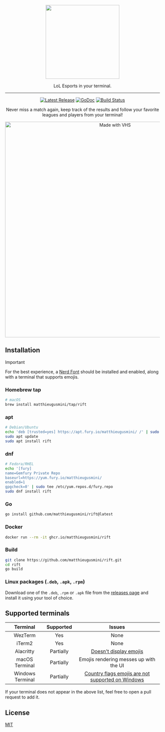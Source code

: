 <p align="center">
  <img src="https://github.com/user-attachments/assets/ce2e7963-420f-4d7a-9264-fd382ff54048" height=240>
  <p align="center">LoL Esports in your terminal.</p>
</p>

---
<p align="center">
  <a href="https://github.com/matthieugusmini/lolesport/releases"><img src="https://img.shields.io/github/release/matthieugusmini/lolesport.svg" alt="Latest Release"></a>
  <a href="https://pkg.go.dev/github.com/matthieugusmini/rift?tab=doc"><img src="https://godoc.org/github.com/golang/gddo?status.svg" alt="GoDoc"></a>
  <a href="https://github.com/charmbracelet/glow/actions"><img src="https://github.com/charmbracelet/glow/workflows/build/badge.svg" alt="Build Status"></a>

</p>

<p align="center">Never miss a match again, keep track of the results and follow your favorite leagues and players from your terminal!</p>
<p align="center">
  <img src="https://vhs.charm.sh/vhs-159DB9Zm1KES7xyOzKE44E.gif" alt="Made with VHS" width=700>
</p>

## Installation
> [!IMPORTANT]
> For the best experience, a [Nerd Font](https://www.nerdfonts.com/) should be installed and enabled, along with a terminal that supports emojis.

### Homebrew tap

```bash
# macOS
brew install matthieugusmini/tap/rift
```

### apt

```bash
# Debian/Ubuntu
echo 'deb [trusted=yes] https://apt.fury.io/matthieugusmini/ /' | sudo tee /etc/apt/sources.list.d/fury.list
sudo apt update
sudo apt install rift
```

### dnf

```bash
# Fedora/RHEL
echo '[fury]
name=Gemfury Private Repo
baseurl=https://yum.fury.io/matthieugusmini/
enabled=1
gpgcheck=0' | sudo tee /etc/yum.repos.d/fury.repo
sudo dnf install rift
```

### Go

```bash
go install github.com/matthieugusmini/rift@latest
```

### Docker

```bash
docker run --rm -it ghcr.io/matthieugusmini/rift
```

### Build

```bash
git clone https://github.com/matthieugusmini/rift.git
cd rift
go build
```

### Linux packages (`.deb`, `.apk`, `.rpm`)

Download one of the `.deb`, `.rpm` or `.apk` file from the [releases page](https://github.com/matthieugusmini/rift/releases) and install it using your tool of choice.

## Supported terminals

| Terminal          | Supported | Issues                                                                                                                                                     |
|:-----------------:|:---------:|:----------------------------------------------------------------------------------------------------------------------------------------------------------:|
| WezTerm           | Yes       | None                                                                                                                                                       |
| iTerm2            | Yes       | None                                                                                                                                                       |
| Alacritty         | Partially | [Doesn't display emojis](https://github.com/alacritty/alacritty/issues/153)                                                                                |
| macOS Terminal    | Partially | Emojis rendering messes up with the UI                                                                                                                     |
| Windows Terminal  | Partially | [Country flags emojis are not supported on Windows](https://answers.microsoft.com/en-us/windows/forum/all/flag-emoji/85b163bc-786a-4918-9042-763ccf4b6c05) |

If your terminal does not appear in the above list, feel free to open a pull request to add it.

## License

[MIT](https://github.com/charmbracelet/glow/raw/master/LICENSE)
